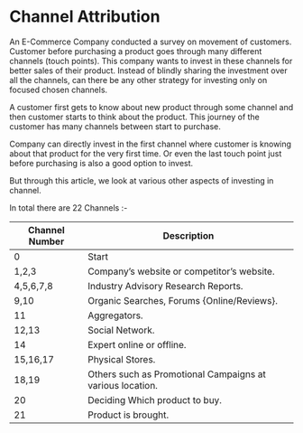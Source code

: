 # Channel Attribution
An E-Commerce Company conducted a survey on movement of customers. Customer before purchasing a product goes through many different channels (touch points). This company wants to invest in these channels for better sales of their product. Instead of blindly sharing the investment over all the channels, can there be any other strategy for investing only on focused chosen channels. 

A customer first gets to know about new product through some channel and then customer starts to think about the product. This journey of the customer has many channels between start to purchase.

Company can directly invest in the first channel where customer is knowing about that product for the very first time. Or even the last touch point just before purchasing is also a good option to invest. 

But through this article, we look at various other aspects of investing in channel.

In total there are 22 Channels :-


|     Channel Number      |    Description        |
|------------------|----------------|
|     0            |    Start        |
| 1,2,3  | Company’s website or competitor’s website.|
| 4,5,6,7,8  | Industry Advisory Research Reports.|
| 9,10  | Organic Searches, Forums {Online/Reviews}.|
| 11  | Aggregators.|
| 12,13  | Social Network.|
| 14  | Expert online or offline.|
| 15,16,17  | Physical Stores.|
| 18,19  | Others such as Promotional Campaigns at various location.|
| 20  | Deciding Which product to buy.|
| 21  | Product is brought.|

 